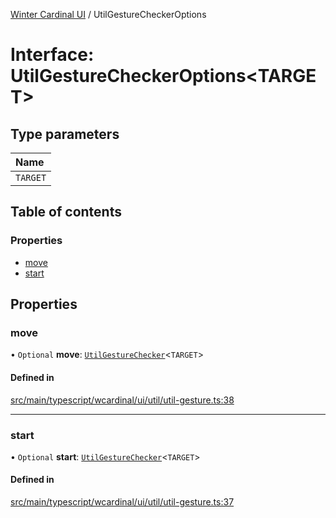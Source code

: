 [Winter Cardinal UI](../README.md) / UtilGestureCheckerOptions

# Interface: UtilGestureCheckerOptions<TARGET\>

## Type parameters

| Name |
| :------ |
| `TARGET` |

## Table of contents

### Properties

- [move](UtilGestureCheckerOptions.md#move)
- [start](UtilGestureCheckerOptions.md#start)

## Properties

### move

• `Optional` **move**: [`UtilGestureChecker`](../README.md#utilgesturechecker)<`TARGET`\>

#### Defined in

[src/main/typescript/wcardinal/ui/util/util-gesture.ts:38](https://github.com/winter-cardinal/winter-cardinal-ui/blob/v0.154.0/src/main/typescript/wcardinal/ui/util/util-gesture.ts#L38)

___

### start

• `Optional` **start**: [`UtilGestureChecker`](../README.md#utilgesturechecker)<`TARGET`\>

#### Defined in

[src/main/typescript/wcardinal/ui/util/util-gesture.ts:37](https://github.com/winter-cardinal/winter-cardinal-ui/blob/v0.154.0/src/main/typescript/wcardinal/ui/util/util-gesture.ts#L37)
